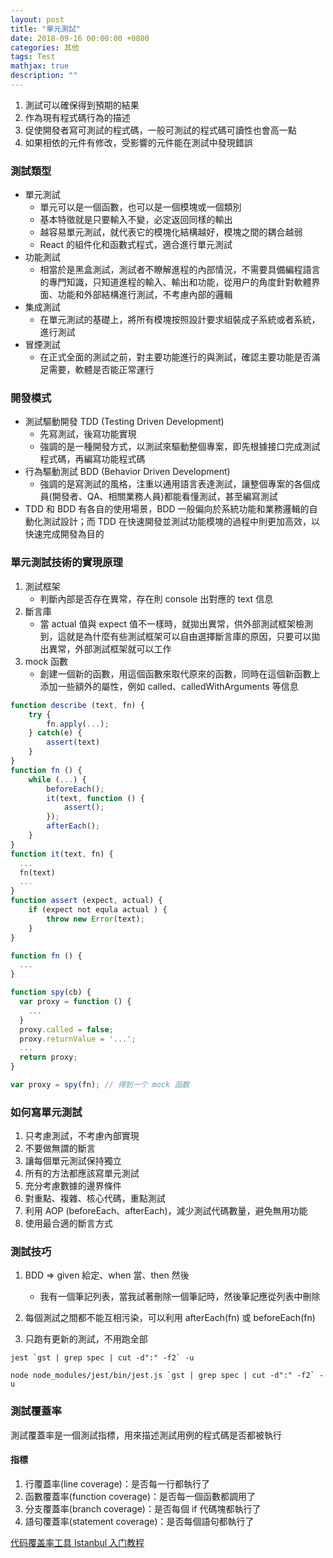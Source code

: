 ```yaml
---
layout: post
title: "單元測試"
date: 2018-09-16 00:00:00 +0800
categories: 其他
tags: Test
mathjax: true
description: ""
---
```


1. 測試可以確保得到預期的結果
2. 作為現有程式碼行為的描述
3. 促使開發者寫可測試的程式碼，一般可測試的程式碼可讀性也會高一點
4. 如果相依的元件有修改，受影響的元件能在測試中發現錯誤

### 測試類型

- 單元測試
  - 單元可以是一個函數，也可以是一個模塊或一個類別
  - 基本特徵就是只要輸入不變，必定返回同樣的輸出
  - 越容易單元測試，就代表它的模塊化結構越好，模塊之間的耦合越弱
  - React 的組件化和函數式程式，適合進行單元測試
- 功能測試
  - 相當於是黑盒測試，測試者不瞭解進程的內部情況，不需要具備編程語言的專門知識，只知道進程的輸入、輸出和功能，從用户的角度針對軟體界面、功能和外部結構進行測試，不考慮內部的邏輯
- 集成測試
  - 在單元測試的基礎上，將所有模塊按照設計要求組裝成子系統或者系統，進行測試
- 冒煙測試
  - 在正式全面的測試之前，對主要功能進行的與測試，確認主要功能是否滿足需要，軟體是否能正常運行

### 開發模式

- 測試驅動開發 TDD (Testing Driven Development)
  - 先寫測試，後寫功能實現
  - 強調的是一種開發方式，以測試來驅動整個專案，即先根據接口完成測試程式碼，再編寫功能程式碼
- 行為驅動測試 BDD (Behavior Driven Development)
  - 強調的是寫測試的風格，注重以通用語言表達測試，讓整個專案的各個成員(開發者、QA、相關業務人員)都能看懂測試，甚至編寫測試
- TDD 和 BDD 有各自的使用場景，BDD 一般偏向於系統功能和業務邏輯的自動化測試設計；而 TDD 在快速開發並測試功能模塊的過程中則更加高效，以快速完成開發為目的

### 單元測試技術的實現原理

1. 測試框架
   - 判斷內部是否存在異常，存在則 console 出對應的 text 信息
2. 斷言庫
   - 當 actual 值與 expect 值不一樣時，就拋出異常，供外部測試框架檢測到，這就是為什麼有些測試框架可以自由選擇斷言庫的原因，只要可以拋出異常，外部測試框架就可以工作
3. mock 函數
   - 創建一個新的函數，用這個函數來取代原來的函數，同時在這個新函數上添加一些額外的屬性，例如 called、calledWithArguments 等信息

```js
function describe (text, fn) {
    try {
        fn.apply(...);
    } catch(e) {
        assert(text)
    }
}
function fn () {
    while (...) {
        beforeEach();
        it(text, function () {
            assert();
        });
        afterEach();
    }
}
function it(text, fn) {
  ...
  fn(text)
  ...
}
function assert (expect, actual) {
    if (expect not equla actual ) {
        throw new Error(text);
    }
}
```

```js
function fn () {
  ...
}

function spy(cb) {
  var proxy = function () {
    ...
  }
  proxy.called = false;
  proxy.returnValue = '...';
  ...
  return proxy;
}

var proxy = spy(fn); // 得到一个 mock 函数
```

### 如何寫單元測試

1. 只考慮測試，不考慮內部實現
2. 不要做無謂的斷言
3. 讓每個單元測試保持獨立
4. 所有的方法都應該寫單元測試
5. 充分考慮數據的邊界條件
6. 對重點、複雜、核心代碼，重點測試
7. 利用 AOP (beforeEach、afterEach)，減少測試代碼數量，避免無用功能
8. 使用最合適的斷言方式

### 測試技巧

1. BDD => given 給定、when 當、then 然後

   - 我有一個筆記列表，當我試著刪除一個筆記時，然後筆記應從列表中刪除

2. 每個測試之間都不能互相污染，可以利用 afterEach(fn) 或 beforeEach(fn)

3. 只跑有更新的測試，不用跑全部

```
jest `gst | grep spec | cut -d":" -f2` -u

node node_modules/jest/bin/jest.js `gst | grep spec | cut -d":" -f2` -u
```

### 測試覆蓋率

測試覆蓋率是一個測試指標，用來描述測試用例的程式碼是否都被執行

#### 指標

1. 行覆蓋率(line coverage)：是否每一行都執行了
2. 函數覆蓋率(function coverage)：是否每一個函數都調用了
3. 分支覆蓋率(branch coverage)：是否每個 if 代碼塊都執行了
4. 語句覆蓋率(statement coverage)：是否每個語句都執行了

[代码覆盖率工具 Istanbul 入门教程](http://www.ruanyifeng.com/blog/2015/06/istanbul.html)
